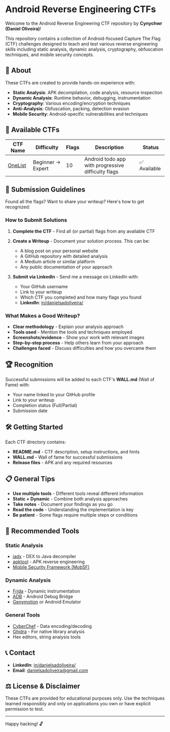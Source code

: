 # Android Reverse Engineering CTFs

Welcome to the Android Reverse Engineering CTF repository by **Cynychwr (Daniel Oliveira)**!

This repository contains a collection of Android-focused Capture The Flag (CTF) challenges designed to teach and test various reverse engineering skills including static analysis, dynamic analysis, cryptography, obfuscation techniques, and mobile security concepts.

## 🎯 About

These CTFs are created to provide hands-on experience with:
- **Static Analysis**: APK decompilation, code analysis, resource inspection
- **Dynamic Analysis**: Runtime behavior, debugging, instrumentation
- **Cryptography**: Various encoding/encryption techniques
- **Anti-Analysis**: Obfuscation, packing, detection evasion
- **Mobile Security**: Android-specific vulnerabilities and techniques

## 🚩 Available CTFs

| CTF Name | Difficulty | Flags | Description | Status |
|----------|------------|-------|-------------|--------|
| [OneList](./onelist/) | Beginner → Expert | 10 | Android todo app with progressive difficulty flags | ✅ Available |

## 📝 Submission Guidelines

Found all the flags? Want to share your writeup? Here's how to get recognized:

### How to Submit Solutions

1. **Complete the CTF** - Find all (or partial) flags from any available CTF
2. **Create a Writeup** - Document your solution process. This can be:
   - A blog post on your personal website
   - A GitHub repository with detailed analysis
   - A Medium article or similar platform
   - Any public documentation of your approach

3. **Submit via LinkedIn** - Send me a message on LinkedIn with:
   - Your GitHub username
   - Link to your writeup
   - Which CTF you completed and how many flags you found
   - **LinkedIn**: [in/danielsadoliveira/](https://www.linkedin.com/in/danielsadoliveira/)

### What Makes a Good Writeup?

- **Clear methodology** - Explain your analysis approach
- **Tools used** - Mention the tools and techniques employed
- **Screenshots/evidence** - Show your work with relevant images
- **Step-by-step process** - Help others learn from your approach
- **Challenges faced** - Discuss difficulties and how you overcame them

## 🏆 Recognition

Successful submissions will be added to each CTF's **WALL.md** (Wall of Fame) with:
- Your name linked to your GitHub profile
- Link to your writeup
- Completion status (Full/Partial)
- Submission date

## 🛠 Getting Started

Each CTF directory contains:
- **README.md** - CTF description, setup instructions, and hints
- **WALL.md** - Wall of fame for successful submissions
- **Release files** - APK and any required resources

## 📋 General Tips

- **Use multiple tools** - Different tools reveal different information
- **Static + Dynamic** - Combine both analysis approaches
- **Take notes** - Document your findings as you go
- **Read the code** - Understanding the implementation is key
- **Be patient** - Some flags require multiple steps or conditions

## 🔧 Recommended Tools

### Static Analysis
- [jadx](https://github.com/skylot/jadx) - DEX to Java decompiler
- [apktool](https://ibotpeaches.github.io/Apktool/) - APK reverse engineering
- [Mobile Security Framework (MobSF)](https://github.com/MobSF/Mobile-Security-Framework-MobSF)

### Dynamic Analysis
- [Frida](https://frida.re/) - Dynamic instrumentation
- [ADB](https://developer.android.com/studio/command-line/adb) - Android Debug Bridge
- [Genymotion](https://www.genymotion.com/) or Android Emulator

### General Tools
- [CyberChef](https://gchq.github.io/CyberChef/) - Data encoding/decoding
- [Ghidra](https://ghidra-sre.org/) - For native library analysis
- Hex editors, string analysis tools

## 📞 Contact

- **LinkedIn**: [in/danielsadoliveira/](https://www.linkedin.com/in/danielsadoliveira/)
- **Email**: danielsadoliveira@gmail.com

## ⚖️ License & Disclaimer

These CTFs are provided for educational purposes only. Use the techniques learned responsibly and only on applications you own or have explicit permission to test.

---

Happy hacking! 🔓